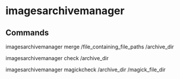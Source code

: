 # imagesarchivemanager

## Commands

imagesarchivemanager merge /file_containing_file_paths /archive_dir

imagesarchivemanager check /archive_dir

imagesarchivemanager magickcheck /archive_dir /magick_file_dir
